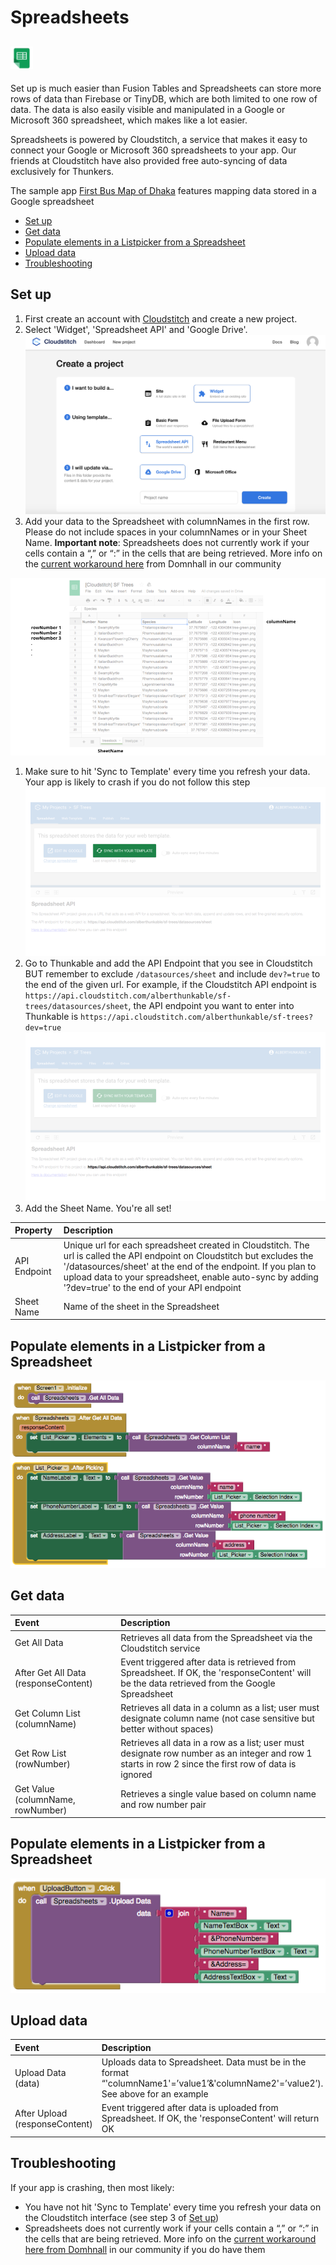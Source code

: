 # Spreadsheets

## ![](../../../../.gitbook/assets/spreadsheets-icon.png)

Set up is much easier than Fusion Tables and Spreadsheets can store more rows of data than Firebase or TinyDB, which are both limited to one row of data. The data is also easily visible and manipulated in a Google or Microsoft 360 spreadsheet, which makes like a lot easier.

Spreadsheets is powered by Cloudstitch, a service that makes it easy to connect your Google or Microsoft 360 spreadsheets to your app. Our friends at Cloudstitch have also provided free auto-syncing of data exclusively for Thunkers.

The sample app [First Bus Map of Dhaka](spreadsheets.md) features mapping data stored in a Google spreadsheet

* [Set up](spreadsheets.md#set-up)
* [Get data](spreadsheets.md#get-data)
* [Populate elements in a Listpicker from a Spreadsheet](spreadsheets.md#populate-elements-in-a-listpicker-from-a-spreadsheet)
* [Upload data](spreadsheets.md#upload-data)
* [Troubleshooting](spreadsheets.md#troubleshooting)

## Set up

1. First create an account with [Cloudstitch](https://cloudstitch.com/) and create a new project.
2. Select 'Widget', 'Spreadsheet API' and 'Google Drive'.![](../../../../.gitbook/assets/spreadsheet-fig-3.png)
3. Add your data to the Spreadsheet with columnNames in the first row. Please do not include spaces in your columnNames or in your Sheet Name. **Important note**: Spreadsheets does not currently work if your cells contain a “,” or “:” in the cells that are being retrieved.  More info on the [current workaround here](https://community.thunkable.com/t/handling-and-in-cloudstitch-data/1879) from Domnhall in our community

![](../../../../.gitbook/assets/spreadsheets-fig-2.png)

1. Make sure to hit 'Sync to Template' every time you refresh your data. Your app is likely to crash if you do not follow this step![](../../../../.gitbook/assets/spreadsheets-fig-3.png)
2. Go to Thunkable and add the API Endpoint that you see in Cloudstitch BUT remember to exclude `/datasources/sheet` and include `dev?=true` to the end of the given url. For example, if the Cloudstitch API endpoint is `https://api.cloudstitch.com/alberthunkable/sf-trees/datasources/sheet`, the API endpoint you want to enter into Thunkable is `https://api.cloudstitch.com/alberthunkable/sf-trees?dev=true`![](../../../../.gitbook/assets/spreadsheets-fig-4.png)
3. Add the Sheet Name.  You're all set!

| Property | Description |
| :--- | :--- |
| API Endpoint | Unique url for each spreadsheet created in Cloudstitch. The url is called the API endpoint on Cloudstitch but excludes the '/datasources/sheet' at the end of the endpoint. If you plan to upload data to your spreadsheet, enable auto-sync by adding '?dev=true' to the end of your API endpoint |
| Sheet Name | Name of the sheet in the Spreadsheet |

## Populate elements in a Listpicker from a Spreadsheet

![](../../../../.gitbook/assets/spreadsheets-blocks-1.png)

## Get data

| Event | Description |
| :--- | :--- |
| Get All Data | Retrieves all data from the Spreadsheet via the Cloudstitch service |
| After Get All Data \(responseContent\) | Event triggered after data is retrieved from Spreadsheet. If OK, the 'responseContent' will be the data retrieved from the Google Spreadsheet |
| Get Column List \(columnName\) | Retrieves all data in a column as a list; user must designate column name \(not case sensitive but better without spaces\) |
| Get Row List \(rowNumber\) | Retrieves all data in a row as a list; user must designate row number as an integer and row 1 starts in row 2 since the first row of data is ignored |
| Get Value \(columnName, rowNumber\) | Retrieves a single value based on column name and row number pair |

## Populate elements in a Listpicker from a Spreadsheet

![](../../../../.gitbook/assets/spreadsheets-blocks-2.png)

## Upload data

| Event | Description |
| :--- | :--- |
| Upload Data \(data\) | Uploads data to Spreadsheet. Data must be in the format “'columnName1'=’value1’&'columnName2'=’value2’\). See above for an example |
| After Upload \(responseContent\) | Event triggered after data is uploaded from Spreadsheet. If OK, the 'responseContent' will return OK |

## Troubleshooting

If your app is crashing, then most likely:

* You have not hit 'Sync to Template' every time you refresh your data on the Cloudstitch interface \(see step 3 of [Set up](spreadsheets.md#set-up)\)
* Spreadsheets does not currently work if your cells contain a “,” or “:” in the cells that are being retrieved. More info on the [current workaround here from Domhnall](https://community.thunkable.com/t/handling-and-in-cloudstitch-data/1879?u=domhnall) in our community if you do have them

